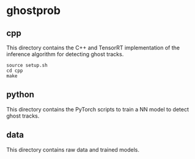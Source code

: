 
# ghostprob

## cpp

This directory contains the C++ and TensorRT implementation of the inference algorithm for detecting ghost tracks.

```shell
source setup.sh
cd cpp
make
```

## python

This directory contains the PyTorch scripts to train a NN model to detect ghost tracks.

## data

This directory contains raw data and trained models.

